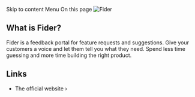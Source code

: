 Skip to content
Menu
On this page
![Fider](https://github.com/getfider/fider/raw/main/etc/homepage.png)
## What is Fider? ​
Fider is a feedback portal for feature requests and suggestions. Give your customers a voice and let them tell you what they need. Spend less time guessing and more time building the right product.
## Links ​
  * The official website ›


